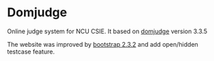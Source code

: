 Domjudge
========

Online judge system for NCU CSIE. It based on [domjudge](http://www.domjudge.org/) version 3.3.5

The website was improved by [bootstrap 2.3.2](http://getbootstrap.com/2.3.2/) and add open/hidden testcase feature.


